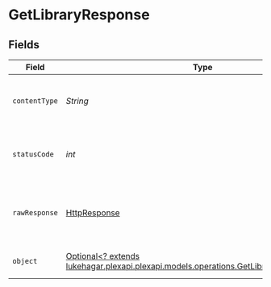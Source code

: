 # GetLibraryResponse


## Fields

| Field                                                                                                                                       | Type                                                                                                                                        | Required                                                                                                                                    | Description                                                                                                                                 |
| ------------------------------------------------------------------------------------------------------------------------------------------- | ------------------------------------------------------------------------------------------------------------------------------------------- | ------------------------------------------------------------------------------------------------------------------------------------------- | ------------------------------------------------------------------------------------------------------------------------------------------- |
| `contentType`                                                                                                                               | *String*                                                                                                                                    | :heavy_check_mark:                                                                                                                          | HTTP response content type for this operation                                                                                               |
| `statusCode`                                                                                                                                | *int*                                                                                                                                       | :heavy_check_mark:                                                                                                                          | HTTP response status code for this operation                                                                                                |
| `rawResponse`                                                                                                                               | [HttpResponse<InputStream>](https://docs.oracle.com/en/java/javase/11/docs/api/java.net.http/java/net/http/HttpResponse.html)               | :heavy_check_mark:                                                                                                                          | Raw HTTP response; suitable for custom response parsing                                                                                     |
| `object`                                                                                                                                    | [Optional<? extends lukehagar.plexapi.plexapi.models.operations.GetLibraryResponseBody>](../../models/operations/GetLibraryResponseBody.md) | :heavy_minus_sign:                                                                                                                          | The details of the library                                                                                                                  |